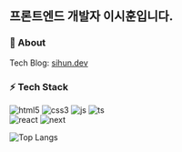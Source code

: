 <!--
## Hi there 👋

**lee-sihun/lee-sihun** is a ✨ _special_ ✨ repository because its `README.md` (this file) appears on your GitHub profile.

Here are some ideas to get you started:

- 🔭 I’m currently working on ...
- 🌱 I’m currently learning ...
- 👯 I’m looking to collaborate on ...
- 🤔 I’m looking for help with ...
- 💬 Ask me about ...
- 📫 How to reach me: ...
- 😄 Pronouns: ...
- ⚡ Fun fact: ...
-->
## 프론트엔드 개발자 이시훈입니다. 
### 🔭 About
Tech Blog: [sihun.dev](sihun.dev)

### ⚡️ Tech Stack   
![html5](https://img.shields.io/badge/HTML5-E34F26?style=flat&logo=html5&logoColor=white)
![css3](https://img.shields.io/badge/CSS3-1572B6?style=flat&logo=css3&logoColor=white)
![js](https://img.shields.io/badge/JavaScript-F7DF1E?style=flat&logo=JavaScript&logoColor=white)
![ts](https://img.shields.io/badge/TypeScript-007ACC?style=flat&logo=typescript&logoColor=white)  
![react](https://img.shields.io/badge/React-20232A?style=flat&logo=react&logoColor=61DAFB)
![next](https://img.shields.io/badge/Next.js-000?logo=nextdotjs&logoColor=fff&style=flat)

![Top Langs](https://github-readme-stats.vercel.app/api/top-langs/?username=lee-sihun&layout=compact)
